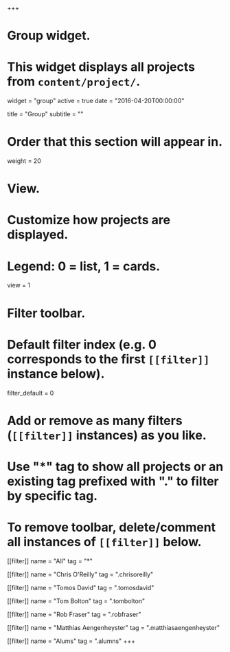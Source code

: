 +++
# Group widget.
# This widget displays all projects from `content/project/`.
widget = "group"
active = true
date = "2016-04-20T00:00:00"

title = "Group"
subtitle = ""

# Order that this section will appear in.
weight = 20

# View.
# Customize how projects are displayed.
# Legend: 0 = list, 1 = cards.
view = 1

# Filter toolbar.

# Default filter index (e.g. 0 corresponds to the first `[[filter]]` instance below).
filter_default = 0

# Add or remove as many filters (`[[filter]]` instances) as you like.
# Use "*" tag to show all projects or an existing tag prefixed with "." to filter by specific tag.
# To remove toolbar, delete/comment all instances of `[[filter]]` below.
[[filter]]
  name = "All"
  tag = "*"
  
[[filter]]
  name = "Chris O'Reilly"
  tag = ".chrisoreilly"

[[filter]]
  name = "Tomos David"
  tag = ".tomosdavid"

[[filter]]
  name = "Tom Bolton"
  tag = ".tombolton"

[[filter]]
  name = "Rob Fraser"
  tag = ".robfraser"

[[filter]]
  name = "Matthias Aengenheyster"
  tag = ".matthiasaengenheyster"

  [[filter]]
  name = "Alums"
  tag = ".alumns"
+++

